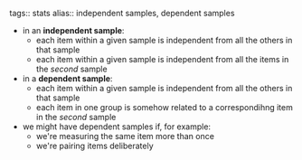 tags:: stats
alias:: independent samples, dependent samples

- in an **independent sample**:
	- each item within a given sample is independent from all the others in that sample
	- each item within a given sample is independent from all the items in the *second* sample
- in a **dependent sample**:
	- each item within a given sample is independent from all the others in that sample
	- each item in one group is somehow related to a correspondihng item in the *second* sample
- we might have dependent samples if, for example:
	- we're measuring the same item more than once
	- we're pairing items deliberately